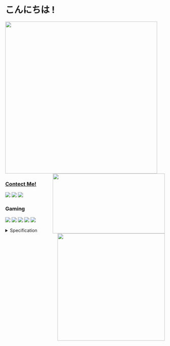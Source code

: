 # こんにちは !

<a href="#">
  <img width="480" align="center" src="https://github-readme-stats.vercel.app/api?username=Z0TEExt&theme=dark&hide_title=false&show_icons=true&hide_border=true&bg_color=0d1117&custom_title=GitHub%20Stats&icon_color=ffe5b4&include_all_commits=true&count_private=true"/>
<a href="https://discordapp.com/users/277397789909057538">
  <img height="189" width="354" align="right" src="https://lanyard-profile-readme.vercel.app/api/277397789909057538?bg=0d1117"/>
<a href="https://github.com/Z0TEExt?tab=repositories">
  <img width="339" align="right" src="https://github-readme-stats.vercel.app/api/top-langs/?username=Z0TEExt&count_private=false&theme=dark&hide_border=true&bg_color=0d1117&hide=html,css,scss,c%2B%2B,&layout=compact&langs_count=10)](https://github.com/Z0TEExt?tab=repositories&q=&type=public"/>

### Contect Me!
[![](https://img.shields.io/badge/Facebook-%231877F2.svg?style=for-the-badge&logo=Facebook&logoColor=white)](https://facebook.com/Z0TEE)
[![](https://img.shields.io/badge/Discord-5865F2?logo=Discord&logoColor=white&style=for-the-badge)](https://discord.com/users/277397789909057538)
[![](https://img.shields.io/badge/Twitter-1DA1F2?logo=Twitter&logoColor=white&style=for-the-badge)](https://twitter.com/Z0TEExt)

</a>

### Gaming

[![](https://img.shields.io/badge/Steam-1b2838?logo=Steam&logoColor=white&style=for-the-badge)](https://steamcommunity.com/id/Z0TEExt)
[![](https://img.shields.io/badge/Ubisoft-0070ff?logo=Ubisoft&logoColor=white&style=for-the-badge)](#)
[![](https://img.shields.io/badge/Origin-F56C2D?logo=Origin&logoColor=white&style=for-the-badge)](#)
[![](https://img.shields.io/badge/Epic%20Games-313131?logo=EpicGames&logoColor=white&style=for-the-badge)](#)
[![](https://img.shields.io/badge/Xbox-107C10?logo=Xbox&logoColor=white&style=for-the-badge)](#)
<details>
<summary>
    Specification
</summary>
<p><br>
🖥 PC 
<br><br>
  <img src="https://a11ybadges.com/badge?logo=popos" /><br>
  <img src="https://img.shields.io/badge/CPU-AMD%20Ryzen%203%202200G-DA0032?labelColor=fff&style=for-the-badge" /><br>
  <img src="https://img.shields.io/badge/RAM-12GB-115d33?labelColor=fff&style=for-the-badge" /><br>
  <img src="https://img.shields.io/badge/GPU-AMD%20RADEON%20VEGA%208-DA0032?labelColor=fff&style=for-the-badge" />
</p>
💻 Laptop 
<p><br>
  <img src="https://img.shields.io/badge/Kali%20GNU / Linux-268BEE?style=for-the-badge&logo=kalilinux&logoColor=white" /><br>
  <img src="https://img.shields.io/badge/CPU-INTEL%20CORE%20I7%204712MQ-0071c5?labelColor=fff&style=for-the-badge" /><br>
  <img src="https://img.shields.io/badge/RAM-8GB-115d33?labelColor=fff&style=for-the-badge" /><br>
  <img src="https://img.shields.io/badge/GPU-INTEL%20HD%20GRAPHIC%204600-0071c5?labelColor=fff&style=for-the-badge" />
</p>
</details>
